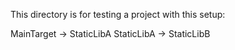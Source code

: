 This directory is for testing a project with this setup:

MainTarget -> StaticLibA
StaticLibA -> StaticLibB
